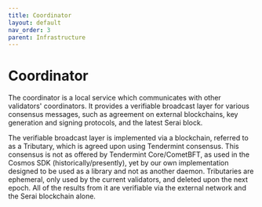 ```yaml
---
title: Coordinator
layout: default
nav_order: 3
parent: Infrastructure
---
```


# Coordinator

The coordinator is a local service which communicates with other validators'
coordinators. It provides a verifiable broadcast layer for various consensus
messages, such as agreement on external blockchains, key generation and signing
protocols, and the latest Serai block.

The verifiable broadcast layer is implemented via a blockchain, referred to as a
Tributary, which is agreed upon using Tendermint consensus. This consensus is
not as offered by Tendermint Core/CometBFT, as used in the Cosmos SDK
(historically/presently), yet by our own implementation designed to be used as a
library and not as another daemon. Tributaries are ephemeral, only used by the
current validators, and deleted upon the next epoch. All of the results from it
are verifiable via the external network and the Serai blockchain alone.
